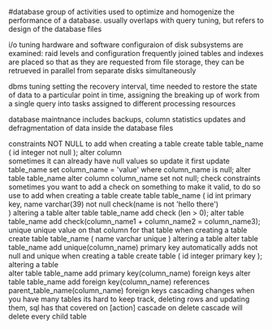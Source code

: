 #database 
group of activities used to optimize and homogenize the performance of a database. usually overlaps with query tuning, but refers to design of the database files 

i/o tuning 
     hardware and software configuraion of disk subsystems are examined: raid levels and configuration
     frequently joined tables and indexes are placed so that as they are requested from file storage, they can be retrueved in parallel from separate disks simultaneously

dbms tuning 
     setting the recovery interval, time needed to restore the state of data to a particular point in time, assigning the breaking up of work from a single query into tasks assigned to different processing resources 

database maintnance 
     includes backups, column statistics updates and defragmentation of data inside the database files 

constraints 
     NOT NULL 
          to add when creating a table 
               create table table_name (
                    id integer not null
               );
          alter column   
               sometimes it can already have null values so update it first 
                    update table_name set column_name = 'value' where column_name is null;
                    alter table table_name alter column column_name set not null;
     check constraints 
          sometimes you want to add a check on something to make it valid, to do so use 
               to add when creating a table 
                    create table table_name (
                         id int primary key,
                         name varchar(39) not null check(name is not 'hello there')                         
                    )
               altering a table 
                    alter table table_name
                    add check (len > 0);
          alter table table_name
          add check(column_name1 + column_name2 = column_name3);
     unique 
          unique value on that column for that table 
               when creating a table 
                    create table table_name (
                         name varchar unique
                    )
               altering a table 
                    alter table table_name 
                    add unique(column_name)
     primary key 
          automatically adds not null and unique
          when creating a table 
               create table (
                    id integer primary key
               );
          altering a table    
               alter table table_name
               add primary key(column_name)
     foreign keys 
          alter table table_name
          add foreign key(column_name)
          references parent_table_name(column_name)
     foreign keys cascading changes 
          when you have many tables its hard to keep track, deleting rows and updating them, sql has that covered on [action] cascade
               on delete cascade will delete every child table 
          
